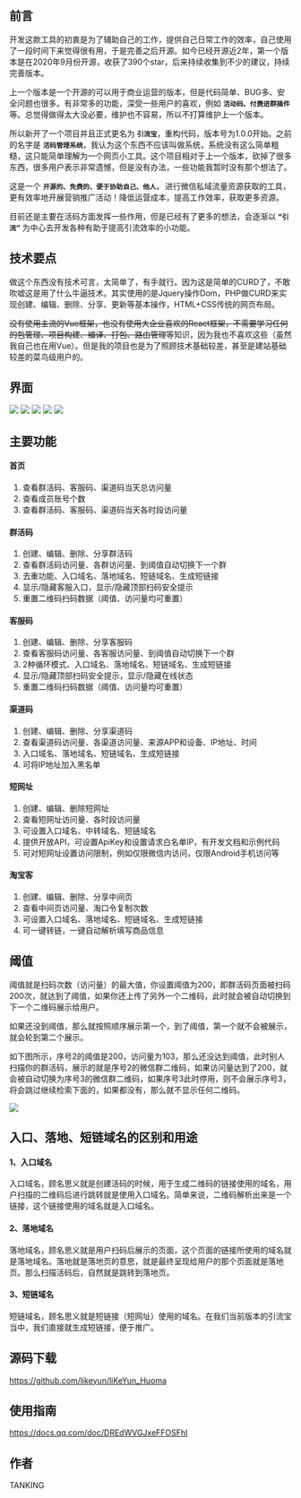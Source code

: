 前言
---
开发这款工具的初衷是为了辅助自己的工作，提供自己日常工作的效率，自己使用了一段时间下来觉得很有用，于是完善之后开源。如今已经开源近2年，第一个版本是在2020年9月份开源，收获了390个star，后来持续收集到不少的建议，持续完善版本。

上一个版本是一个开源的可以用于商业运营的版本，但是代码简单、BUG多、安全问题也很多。有非常多的功能，深受一些用户的喜欢，例如 **`活动码、付费进群插件`** 等。总觉得做得太大没必要，维护也不容易，所以不打算维护上一个版本。


所以新开了一个项目并且正式更名为 **`引流宝`**，重构代码，版本号为1.0.0开始。之前的名字是 **`活码管理系统`**，我认为这个东西不应该叫做系统，系统没有这么简单粗糙，这只能简单理解为一个网页小工具。这个项目相对于上一个版本，砍掉了很多东西，很多用户表示非常遗憾，但是没有办法，一些功能我暂时没有那个想法了。


这是一个 **`开源的、免费的、便于协助自己、他人，`** 进行微信私域流量资源获取的工具，更有效率地开展营销推广活动！降低运营成本，提高工作效率，获取更多资源。

目前还是主要在活码方面发挥一些作用，但是已经有了更多的想法，会逐渐以 **`“引流”`** 为中心去开发各种有助于提高引流效率的小功能。

技术要点
---
做这个东西没有技术可言，太简单了，有手就行。因为这是简单的CURD了，不敢吹嘘这是用了什么牛逼技术。其实使用的是Jquery操作Dom，PHP做CURD来实现创建、编辑、删除、分享、更新等基本操作，HTML+CSS传统的网页布局。

~~没有使用主流的Vue框架，也没有使用大企业喜欢的React框架，不需要学习任何的包管理、项目构建、编译、打包、路由管理~~等知识，因为我也不喜欢这些（虽然我自己也在用Vue）。但是我的项目也是为了照顾技术基础较差，甚至是建站基础较差的菜鸟级用户的。

界面
---
![](https://d1.faiusr.com/4/AAEIABAEGAAggIKSnAYouLrKpAUwsgo4jwc.png)
![](https://d1.faiusr.com/4/AAEIABAEGAAgp4KSnAYo6JeVeDCnCjiXBw.png)
![](https://d1.faiusr.com/4/AAEIABAEGAAgr4KSnAYouOjIugQwrwo4nQc.png)
![](https://d1.faiusr.com/4/AAEIABAEGAAgtYKSnAYokLWoqwQwqwo4lAc.png)
![](https://d1.faiusr.com/4/AAEIABAEGAAgu4KSnAYohuHsoAYwpQo4jQc.png)

主要功能
---
#### 首页
1. 查看群活码、客服码、渠道码当天总访问量
2. 查看成员账号个数
3. 查看群活码、客服码、渠道码当天各时段访问量

#### 群活码
1. 创建、编辑、删除、分享群活码
2. 查看群活码访问量、各群访问量、到阈值自动切换下一个群
3. 去重功能、入口域名、落地域名、短链域名、生成短链接
4. 显示/隐藏客服入口，显示/隐藏顶部扫码安全提示
5. 重置二维码扫码数据（阈值、访问量均可重置）

#### 客服码
1. 创建、编辑、删除、分享客服码
2. 查看客服码访问量、各客服访问量、到阈值自动切换下一个群
3. 2种循环模式、入口域名、落地域名、短链域名、生成短链接
4. 显示/隐藏顶部扫码安全提示，显示/隐藏在线状态
5. 重置二维码扫码数据（阈值、访问量均可重置）

#### 渠道码
1. 创建、编辑、删除、分享渠道码
2. 查看渠道码访问量、各渠道访问量、来源APP和设备、IP地址、时间
3. 入口域名、落地域名、短链域名、生成短链接
4. 可将IP地址加入黑名单

#### 短网址
1. 创建、编辑、删除短网址
2. 查看短网址访问量、各时段访问量
3. 可设置入口域名、中转域名、短链域名
4. 提供开放API，可设置ApiKey和设置请求白名单IP，有开发文档和示例代码
5. 可对短网址设置访问限制，例如仅限微信内访问，仅限Android手机访问等

#### 淘宝客
1. 创建、编辑、删除、分享中间页
2. 查看中间页访问量、淘口令复制次数
3. 可设置入口域名、落地域名、短链域名、生成短链接
4. 可一键转链，一键自动解析填写商品信息

阈值
---
阈值就是扫码次数（访问量）的最大值，你设置阈值为200，即群活码页面被扫码200次，就达到了阈值，如果你还上传了另外一个二维码，此时就会被自动切换到下一个二维码展示给用户。

如果还没到阈值，那么就按照顺序展示第一个，到了阈值，第一个就不会被展示，就会轮到第二个展示。

如下图所示，序号2的阈值是200，访问量为103，那么还没达到阈值，此时别人扫描你的群活码，展示的就是序号2的微信群二维码，如果访问量达到了200，就会被自动切换为序号3的微信群二维码，如果序号3此时停用，则不会展示序号3，将会跳过继续检索下面的，如果都没有，那么就不显示任何二维码。

![](https://t.focus-img.cn/sh740wsh/bbs/p2/84be3672c9b5e7d471f1e6bddbf6f522.png)

入口、落地、短链域名的区别和用途
---
#### 1、入口域名
入口域名，顾名思义就是创建活码的时候，用于生成二维码的链接使用的域名，用户扫描的二维码后进行跳转就是使用入口域名。简单来说，二维码解析出来是一个链接，这个链接使用的域名就是入口域名。

#### 2、落地域名
落地域名，顾名思义就是用户扫码后展示的页面，这个页面的链接所使用的域名就是落地域名。落地就是落地页的意思，就是最终呈现给用户的那个页面就是落地页。那么扫描活码后，自然就是跳转到落地页。

#### 3、短链域名
短链域名，顾名思义就是短链接（短网址）使用的域名。在我们当前版本的引流宝当中，我们直接就生成短链接，便于推广。

源码下载
---
https://github.com/likeyun/liKeYun_Huoma

使用指南
---
https://docs.qq.com/doc/DREdWVGJxeFFOSFhI

作者
---
TANKING
